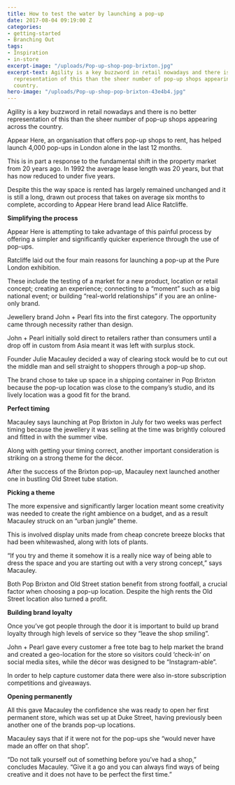 ```yaml
---
title: How to test the water by launching a pop-up
date: 2017-08-04 09:19:00 Z
categories:
- getting-started
- Branching Out
tags:
- Inspiration
- in-store
excerpt-image: "/uploads/Pop-up-shop-pop-brixton.jpg"
excerpt-text: Agility is a key buzzword in retail nowadays and there is no better
  representation of this than the sheer number of pop-up shops appearing across the
  country.
hero-image: "/uploads/Pop-up-shop-pop-brixton-43e4b4.jpg"
---
```


Agility is a key buzzword in retail nowadays and there is no better representation of this than the sheer number of pop-up shops appearing across the country.

Appear Here, an organisation that offers pop-up shops to rent, has helped launch 4,000 pop-ups in London alone in the last 12 months.

This is in part a response to the fundamental shift in the property market from 20 years ago. In 1992 the average lease length was 20 years, but that has now reduced to under five years.

Despite this the way space is rented has largely remained unchanged and it is still a long, drawn out process that takes on average six months to complete, according to Appear Here brand lead Alice Ratcliffe.

**Simplifying the process**

Appear Here is attempting to take advantage of this painful process by offering a simpler and significantly quicker experience through the use of pop-ups.

Ratcliffe laid out the four main reasons for launching a pop-up at the Pure London exhibition.

These include the testing of a market for a new product, location or retail concept; creating an experience; connecting to a “moment” such as a big national event; or building “real-world relationships” if you are an online-only brand.

Jewellery brand John \+ Pearl fits into the first category. The opportunity came through necessity rather than design.

John \+ Pearl initially sold direct to retailers rather than consumers until a drop off in custom from Asia meant it was left with surplus stock.

Founder Julie Macauley decided a way of clearing stock would be to cut out the middle man and sell straight to shoppers through a pop-up shop.

The brand chose to take up space in a shipping container in Pop Brixton because the pop-up location was close to the company’s studio, and its lively location was a good fit for the brand.

**Perfect timing**

Macauley says launching at Pop Brixton in July for two weeks was perfect timing because the jewellery it was selling at the time was brightly coloured and fitted in with the summer vibe.

Along with getting your timing correct, another important consideration is striking on a strong theme for the décor.

After the success of the Brixton pop-up, Macauley next launched another one in bustling Old Street tube station.

**Picking a theme**

The more expensive and significantly larger location meant some creativity was needed to create the right ambience on a budget, and as a result Macauley struck on an “urban jungle” theme.

This is involved display units made from cheap concrete breeze blocks that had been whitewashed, along with lots of plants.

“If you try and theme it somehow it is a really nice way of being able to dress the space and you are starting out with a very strong concept,” says Macauley.

Both Pop Brixton and Old Street station benefit from strong footfall, a crucial factor when choosing a pop-up location. Despite the high rents the Old Street location also turned a profit.

**Building brand loyalty**

Once you’ve got people through the door it is important to build up brand loyalty through high levels of service so they “leave the shop smiling”.

John \+ Pearl gave every customer a free tote bag to help market the brand and created a geo-location for the store so visitors could ‘check-in’ on social media sites, while the décor was designed to be “Instagram-able”.

In order to help capture customer data there were also in-store subscription competitions and giveaways.

**Opening permanently**

All this gave Macauley the confidence she was ready to open her first permanent store, which was set up at Duke Street, having previously been another one of the brands pop-up locations.

Macauley says that if it were not for the pop-ups she “would never have made an offer on that shop”.

“Do not talk yourself out of something before you’ve had a shop,” concludes Macauley. “Give it a go and you can always find ways of being creative and it does not have to be perfect the first time.”